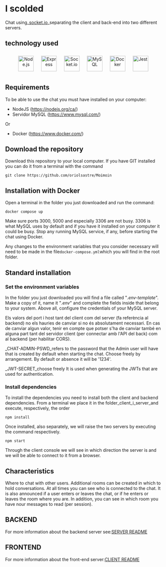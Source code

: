 # I scolded

Chat using_[socket.io](https://socket.io/)_separating the client and back-end into two different servers.

## technology used

<div align="center">
<a href="https://nodejs.org/" target="_blank"><img style="margin: 10px" src="https://profilinator.rishav.dev/skills-assets/nodejs-original-wordmark.svg" alt="Node.js" height="50" /></a>
<a href="https://expressjs.com/" target="_blank"><img style="margin: 10px" src="https://profilinator.rishav.dev/skills-assets/express-original-wordmark.svg" alt="Express" height="50" /></a>
<a href="https://socket.io/" target="_blank"><img style="margin: 10px" src="https://socket.io/images/logo.svg" alt="Socket.io" height="50" /></a>
<a href="https://www.mysql.com/" target="_blank"><img style="margin: 10px" src="https://profilinator.rishav.dev/skills-assets/mysql-original-wordmark.svg" alt="MySQL" height="50" /></a>
<a href="https://www.docker.com/" target="_blank"><img style="margin: 10px" src="https://profilinator.rishav.dev/skills-assets/docker-original-wordmark.svg" alt="Docker" height="50" /></a>
<a href="https://www.docker.com/" target="_blank"><img style="margin: 10px" src="https://profilinator.rishav.dev/skills-assets/jest.svg" alt="Jest" height="50" /></a>
</div>

## Requirements

To be able to use the chat you must have installed on your computer:

-   NodeJS (<https://nodejs.org/ca/>)
-   Servidor MySQL (<https://www.mysql.com/>)

Or

-   Docker (<https://www.docker.com/>)

## Download the repository

Download this repository to your local computer. If you have GIT installed you can do it from a terminal with the command

    git clone https://github.com/oriolsastre/Moimoin

## Installation with Docker

Open a terminal in the folder you just downloaded and run the command:

    docker compose up

Make sure ports 3000, 5000 and especially 3306 are not busy. 3306 is what MySQL uses by default and if you have it installed on your computer it could be busy. Stop any running MySQL service, if any, before starting the chat using Docker.

Any changes to the environment variables that you consider necessary will need to be made in the file`docker-compose.yml`which you will find in the root folder.

## Standard installation

### Set the environment variables

In the folder you just downloaded you will find a file called "_.env-template_". Make a copy of it, name it "_.env_" and complete the fields inside that belong to your system. Above all, configure the credentials of your MySQL server.

Els valors del port i host tant del client com del server (fa referència al backend) no els hauries de canviar si no és absolutament necessari. En cas de canviar algun valor, tenir en compte que potser s'ha de canviar també en alguna part tant del servidor client (per connectar amb l'API del back) com al backend (per habilitar CORS).

_CHAT-ADMIN-PSWD_refers to the password that the Admin user will have that is created by default when starting the chat. Choose freely by arrangement. By default or absence it will be '1234'.

_JWT-SECRET_choose freely It is used when generating the JWTs that are used for authentication.

### Install dependencies

To install the dependencies you need to install both the client and backend dependencies. From a terminal we place it in the folder_client_i_server_and execute, respectively, the order

    npm install

Once installed, also separately, we will raise the two servers by executing the command respectively.

    npm start

Through the client console we will see in which direction the server is and we will be able to connect to it from a browser.

## Characteristics

Where to chat with other users. Additional rooms can be created in which to hold conversations. At all times you can see who is connected to the chat. It is also announced if a user enters or leaves the chat, or if he enters or leaves the room where you are. In addition, you can see in which room you have nour messages to read (per session).

## BACKEND

For more information about the backend server see:[SERVER README](./server/README.md)

## FRONTEND

For more information about the front-end server:[CLIENT README](./client/README.md)
